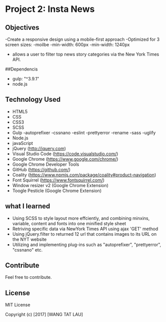 # Project 2: Insta News

## Objectives
-Create a responsive design using a mobile-first approach
-Optimized for 3 screen sizes:
  -moilbe
  -min-width: 600px
  -min-width: 1240px
- allows a user to filter top news story categories via the New York Times API.

##Dependencis
- gulp: "^3.9.1"
- node.js


## Technology Used
- HTML5
- CSS
- CSS3
- SCSS
- Gulp
  -autoprefixer
  -cssnano
  -eslint
  -prettyerror
  -rename
  -sass
  -uglify
- Node.js
- javaScript
- jQuery (http://jquery.com)
- Visual Studio Code (https://code.visualstudio.com/)
- Google Chrome (https://www.google.com/chrome/)
- Google Chrome Developer Tools
- GitHub (https://github.com/)
- Coality (https://www.npmjs.com/package/coality#product-navigation)
- Font Squirrel (https://www.fontsquirrel.com/)
- Window resizer v2 (Google Chrome Extension)
- Toogle Pesticle (Google Chrome Extension)



## what I learned
- Using SCSS to style layout more effciently, and combining minxins, variable, content and fonts into one minified style sheet
- Retriving specific data via NewYork Times API using ajax 'GET' method
- Using jQuery.filter to returned 12 url that contains images to its URL on the NYT website
- Utilizing and implementing plug-ins such as "autoprefixer", "prettyerror", "cssnano" etc.


## Contribute

Feel free to contribute.


## License
MIT License

Copyright (c) [2017] [WANG TAT LAU]

